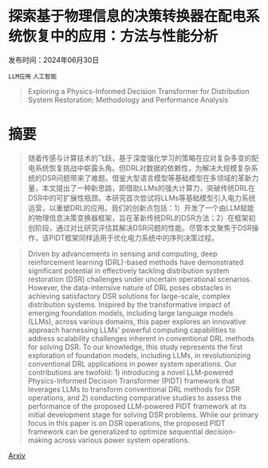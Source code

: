 # 探索基于物理信息的决策转换器在配电系统恢复中的应用：方法与性能分析

发布时间：2024年06月30日

`LLM应用` `人工智能`

> Exploring a Physics-Informed Decision Transformer for Distribution System Restoration: Methodology and Performance Analysis

# 摘要

> 随着传感与计算技术的飞跃，基于深度强化学习的策略在应对复杂多变的配电系统恢复挑战中崭露头角。但DRL对数据的依赖性，为解决大规模复杂系统的DSR问题带来了难题。借鉴大型语言模型等基础模型在多领域的革新力量，本文提出了一种新思路，即借助LLMs的强大计算力，突破传统DRL在DSR中的可扩展性瓶颈。本研究首次尝试将LLMs等基础模型引入电力系统运营，以重塑DRL的应用。我们的创新点包括：1）开发了一个由LLM赋能的物理信息决策变换器框架，旨在革新传统DRL的DSR方法；2）在框架初创阶段，通过对比研究评估其解决DSR问题的性能。尽管本文聚焦于DSR操作，该PIDT框架同样适用于优化电力系统中的序列决策过程。

> Driven by advancements in sensing and computing, deep reinforcement learning (DRL)-based methods have demonstrated significant potential in effectively tackling distribution system restoration (DSR) challenges under uncertain operational scenarios. However, the data-intensive nature of DRL poses obstacles in achieving satisfactory DSR solutions for large-scale, complex distribution systems. Inspired by the transformative impact of emerging foundation models, including large language models (LLMs), across various domains, this paper explores an innovative approach harnessing LLMs' powerful computing capabilities to address scalability challenges inherent in conventional DRL methods for solving DSR. To our knowledge, this study represents the first exploration of foundation models, including LLMs, in revolutionizing conventional DRL applications in power system operations. Our contributions are twofold: 1) introducing a novel LLM-powered Physics-Informed Decision Transformer (PIDT) framework that leverages LLMs to transform conventional DRL methods for DSR operations, and 2) conducting comparative studies to assess the performance of the proposed LLM-powered PIDT framework at its initial development stage for solving DSR problems. While our primary focus in this paper is on DSR operations, the proposed PIDT framework can be generalized to optimize sequential decision-making across various power system operations.

[Arxiv](https://arxiv.org/abs/2407.00808)